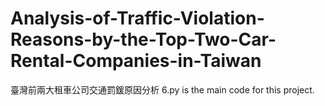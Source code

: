 # Analysis-of-Traffic-Violation-Reasons-by-the-Top-Two-Car-Rental-Companies-in-Taiwan
臺灣前兩大租車公司交通罰鍰原因分析
6.py is the main code for this project.
